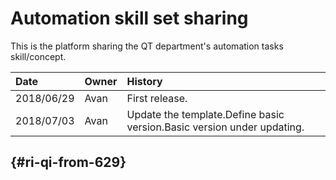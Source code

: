 # Automation skill set sharing

This is the platform sharing the QT department's automation tasks skill/concept.

| Date | Owner | History |
| :--- | :--- | :--- |
| 2018/06/29 | Avan | First release. |
| 2018/07/03 | Avan | Update the template.Define basic version.Basic version under updating. |

##  {#ri-qi-from-629}



